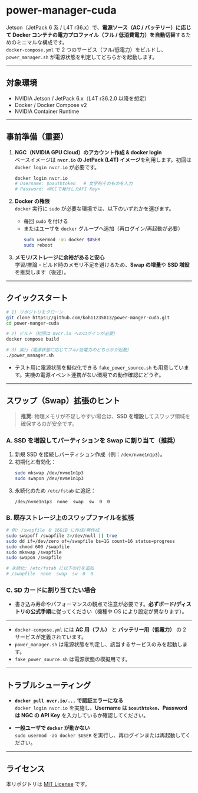 # power-manager-cuda

Jetson（JetPack 6 系 / L4T r36.x）で、**電源ソース（AC / バッテリー）に応じて Docker コンテナの電力プロファイル（フル / 低消費電力）を自動切替**するためのミニマルな構成です。  
`docker-compose.yml` で 2 つのサービス（フル/低電力）をビルドし、`power_manager.sh` が電源状態を判定してどちらかを起動します。


---

## 対象環境

- NVIDIA Jetson / JetPack 6.x（L4T r36.2.0 以降を想定）
- Docker / Docker Compose v2
- NVIDIA Container Runtime

---

## 事前準備（重要）

1. **NGC（NVIDIA GPU Cloud）のアカウント作成 & docker login**  
   ベースイメージは **`nvcr.io` の JetPack (L4T) イメージ**を利用します。初回は `docker login nvcr.io` が必要です。  
   ```bash
   docker login nvcr.io
   # Username: $oauthtoken   # 文字列そのものを入力
   # Password: <NGCで発行したAPI Key>
   ```

2. **Docker の権限**  
   `docker` 実行に `sudo` が必要な環境では、以下のいずれかを選びます。
   - 毎回 `sudo` を付ける
   - またはユーザを `docker` グループへ追加（再ログイン/再起動が必要）
     ```bash
     sudo usermod -aG docker $USER
     sudo reboot
     ```

3. **メモリ/ストレージに余裕があると安心**  
   学習/推論・ビルド時のメモリ不足を避けるため、**Swap の増量**や **SSD 増設**を推奨します（後述）。

---

## クイックスタート

```bash
# 1) リポジトリをクローン
git clone https://github.com/koh11235813/power-manger-cuda.git
cd power-manger-cuda

# 2) ビルド（初回は nvcr.io へのログインが必要）
docker compose build

# 3) 実行（電源状態に応じてフル/低電力のどちらかが起動）
./power_manager.sh
```

- テスト用に電源状態を擬似化できる `fake_power_source.sh` も用意しています。実機の電源イベント連携がない環境での動作確認にどうぞ。

---

## スワップ（Swap）拡張のヒント

> **推奨:** 物理メモリが不足しやすい場合は、**SSD を増設**してスワップ領域を確保するのが安全です。

### A. SSD を増設してパーティションを Swap に割り当て（推奨）
1. 新規 SSD を接続しパーティション作成（例：`/dev/nvme1n1p3`）。  
2. 初期化と有効化：
   ```bash
   sudo mkswap /dev/nvme1n1p3
   sudo swapon /dev/nvme1n1p3
   ```
3. 永続化のため `/etc/fstab` に追記：
   ```fstab
   /dev/nvme1n1p3  none  swap  sw  0  0
   ```

### B. 既存ストレージ上のスワップファイルを拡張
```bash
# 例: /swapfile を 16GiB に作成/再作成
sudo swapoff /swapfile 2>/dev/null || true
sudo dd if=/dev/zero of=/swapfile bs=1G count=16 status=progress
sudo chmod 600 /swapfile
sudo mkswap /swapfile
sudo swapon /swapfile

# 永続化: /etc/fstab に以下の行を追加
# /swapfile  none  swap  sw  0  0
```

### C. SD カードに割り当てたい場合
- 書き込み寿命やパフォーマンスの観点で注意が必要です。**必ずボード/ディストリの公式手順**に従ってください（機種や OS により設定が異なります）。

---

- `docker-compose.yml` には **AC 用（フル）** と **バッテリー用（低電力）** の 2 サービスが定義されています。
- `power_manager.sh` は電源状態を判定し、該当するサービスのみを起動します。
- `fake_power_source.sh` は電源状態の模擬用です。

---

## トラブルシューティング

- **`docker pull nvcr.io/...` で認証エラーになる**  
  `docker login nvcr.io` を実施し、**Username は `$oauthtoken`、Password は NGC の API Key** を入力しているか確認してください。

- **一般ユーザで `docker` が動かない**  
  `sudo usermod -aG docker $USER` を実行し、再ログインまたは再起動してください。

---

## ライセンス

本リポジトリは [MIT License](LICENSE) です。
